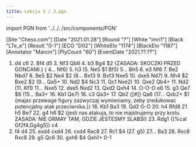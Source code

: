 ```yaml
---
title: Lekcja 3 / 3.pgn
---
```


import PGN from '../../../src/components/PGN'

<PGN>
﻿[Site "Chess.com"]
[Date "2021.01.28"]
[Round "?"]
[White "imri1"]
[Black "LTe_e"]
[Result "0-1"]
[ECO "D02"]
[WhiteElo "1174"]
[BlackElo "1187"]
[Annotator "Marcin"]
[PlyCount "60"]
[EventDate "2021.??.??"]

1. d4 c6 2. Bf4 d5 3. Nf3 Qb6 4. b3 Bg4 $2 {ZASADA: SKOCZKI PRZED GONCAMI.} (
4... Nf6) 5. h3 (5. Ne5 $1 Bf5) 5... Bh5 6. e3 Nf6 7. Be2 Nbd7 8. Be5 $2 Ne4 $2
(8... Bxf3 9. Bxf3 Nxe5 10. dxe5 Nd7) 9. Nh4 $2 Bxe2 $2 (9... Qa5+ 10. Nd2 $4
Nc3 11. Qc1 Nxe2) 10. Qxe2 Qb4+ 11. Nd2 (11. Kf1) 11... Nxe5 12. dxe5 Nxd2 13.
Qxd2 Qxh4 14. O-O-O e6 15. g3 Qe7 $6 (15... Ba3+ 16. Kb1 Qe7) 16. c3 Qa3+ 17.
Qb2 {[#]} Qa6 (17... Qxb2+ $1 {majac przewage figury zazwyczaj wymieniamy,
zeby zredukowac potencjalny atak przeciwnika.}) 18. Kb1 Ba3 19. Qd2 O-O 20. h4
Rfd8 21. h5 Be7 22. g4 h6 $2 {jesli nas atakuja, to nie majstrujemy przy krolu.
ZASADA: NIE GRMAY TAM, GDZIE JESTESMY SLABSI} 23. Rdg1 {[%cal Gf2f4,Gg4g5]} c4
24. f4 d4 25. exd4 cxd4 26. cxd4 Rac8 27. Rc1 $4 (27. g5) 27... Ba3 28. Rxc8
Rxc8 29. g5 Qc6 30. gxh6 $4 Qxh1+ 0-1


</PGN>
